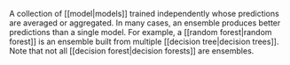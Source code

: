 
A collection of [[model|models]] trained independently whose predictions
are averaged or aggregated. In many cases, an ensemble produces better
predictions than a single model. For example, a
[[random forest|random forest]] is an ensemble built from multiple
[[decision tree|decision trees]]. Note that not all
[[decision forest|decision forests]] are ensembles.

